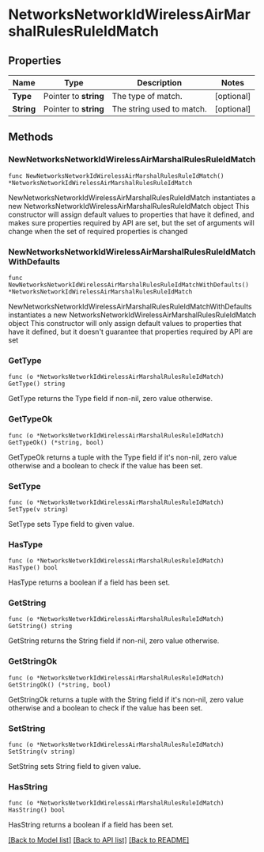 # NetworksNetworkIdWirelessAirMarshalRulesRuleIdMatch

## Properties

Name | Type | Description | Notes
------------ | ------------- | ------------- | -------------
**Type** | Pointer to **string** | The type of match. | [optional] 
**String** | Pointer to **string** | The string used to match. | [optional] 

## Methods

### NewNetworksNetworkIdWirelessAirMarshalRulesRuleIdMatch

`func NewNetworksNetworkIdWirelessAirMarshalRulesRuleIdMatch() *NetworksNetworkIdWirelessAirMarshalRulesRuleIdMatch`

NewNetworksNetworkIdWirelessAirMarshalRulesRuleIdMatch instantiates a new NetworksNetworkIdWirelessAirMarshalRulesRuleIdMatch object
This constructor will assign default values to properties that have it defined,
and makes sure properties required by API are set, but the set of arguments
will change when the set of required properties is changed

### NewNetworksNetworkIdWirelessAirMarshalRulesRuleIdMatchWithDefaults

`func NewNetworksNetworkIdWirelessAirMarshalRulesRuleIdMatchWithDefaults() *NetworksNetworkIdWirelessAirMarshalRulesRuleIdMatch`

NewNetworksNetworkIdWirelessAirMarshalRulesRuleIdMatchWithDefaults instantiates a new NetworksNetworkIdWirelessAirMarshalRulesRuleIdMatch object
This constructor will only assign default values to properties that have it defined,
but it doesn't guarantee that properties required by API are set

### GetType

`func (o *NetworksNetworkIdWirelessAirMarshalRulesRuleIdMatch) GetType() string`

GetType returns the Type field if non-nil, zero value otherwise.

### GetTypeOk

`func (o *NetworksNetworkIdWirelessAirMarshalRulesRuleIdMatch) GetTypeOk() (*string, bool)`

GetTypeOk returns a tuple with the Type field if it's non-nil, zero value otherwise
and a boolean to check if the value has been set.

### SetType

`func (o *NetworksNetworkIdWirelessAirMarshalRulesRuleIdMatch) SetType(v string)`

SetType sets Type field to given value.

### HasType

`func (o *NetworksNetworkIdWirelessAirMarshalRulesRuleIdMatch) HasType() bool`

HasType returns a boolean if a field has been set.

### GetString

`func (o *NetworksNetworkIdWirelessAirMarshalRulesRuleIdMatch) GetString() string`

GetString returns the String field if non-nil, zero value otherwise.

### GetStringOk

`func (o *NetworksNetworkIdWirelessAirMarshalRulesRuleIdMatch) GetStringOk() (*string, bool)`

GetStringOk returns a tuple with the String field if it's non-nil, zero value otherwise
and a boolean to check if the value has been set.

### SetString

`func (o *NetworksNetworkIdWirelessAirMarshalRulesRuleIdMatch) SetString(v string)`

SetString sets String field to given value.

### HasString

`func (o *NetworksNetworkIdWirelessAirMarshalRulesRuleIdMatch) HasString() bool`

HasString returns a boolean if a field has been set.


[[Back to Model list]](../README.md#documentation-for-models) [[Back to API list]](../README.md#documentation-for-api-endpoints) [[Back to README]](../README.md)



